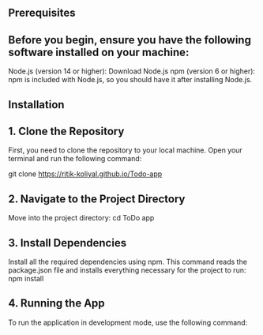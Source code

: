 ## Prerequisites
## Before you begin, ensure you have the following software installed on your machine:

Node.js (version 14 or higher): Download Node.js
npm (version 6 or higher): npm is included with Node.js, so you should have it after installing Node.js.

## Installation
## 1. Clone the Repository
First, you need to clone the repository to your local machine. Open your terminal and run the following command:

git clone https://ritik-koliyal.github.io/Todo-app

## 2. Navigate to the Project Directory
Move into the project directory:
cd ToDo app
 ## 3.  Install Dependencies
Install all the required dependencies using npm. This command reads the package.json file and installs everything necessary for the project to run:
npm install
## 4. Running the App
To run the application in development mode, use the following command:
